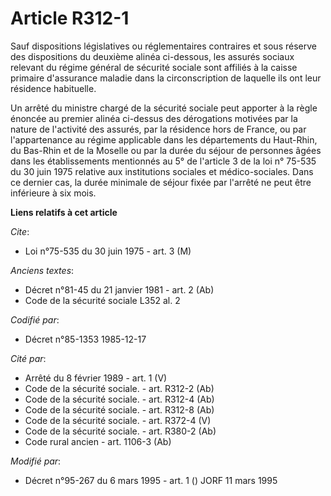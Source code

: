 # Article R312-1

Sauf dispositions législatives ou réglementaires contraires et sous réserve des dispositions du deuxième alinéa ci-dessous,
les assurés sociaux relevant du régime général de sécurité sociale sont affiliés à la caisse primaire d'assurance maladie
dans la circonscription de laquelle ils ont leur résidence habituelle.

Un arrêté du ministre chargé de la sécurité sociale peut apporter à la règle énoncée au premier alinéa ci-dessus des
dérogations motivées par la nature de l'activité des assurés, par la résidence hors de France, ou par l'appartenance au
régime applicable dans les départements du Haut-Rhin, du Bas-Rhin et de la Moselle ou par la durée du séjour de personnes
âgées dans les établissements mentionnés au 5° de l'article 3 de la loi n° 75-535 du 30 juin 1975 relative aux institutions
sociales et médico-sociales. Dans ce dernier cas, la durée minimale de séjour fixée par l'arrêté ne peut être inférieure à
six mois.

**Liens relatifs à cet article**

_Cite_:

  - Loi n°75-535 du 30 juin 1975 - art. 3 (M)

_Anciens textes_:

  - Décret n°81-45 du 21 janvier 1981 - art. 2 (Ab)
  - Code de la sécurité sociale L352 al. 2

_Codifié par_:

  - Décret n°85-1353 1985-12-17

_Cité par_:

  - Arrêté du 8 février 1989 - art. 1 (V)
  - Code de la sécurité sociale. - art. R312-2 (Ab)
  - Code de la sécurité sociale. - art. R312-4 (Ab)
  - Code de la sécurité sociale. - art. R312-8 (Ab)
  - Code de la sécurité sociale. - art. R372-4 (V)
  - Code de la sécurité sociale. - art. R380-2 (Ab)
  - Code rural ancien - art. 1106-3 (Ab)

_Modifié par_:

  - Décret n°95-267 du 6 mars 1995 - art. 1 () JORF 11 mars 1995
